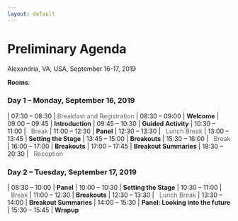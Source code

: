 ```yaml
---
layout: default
---
```


# Preliminary Agenda

Alexandria, VA, USA, September 16-17, 2019 

**Rooms**:

### Day 1 – Monday, September 16, 2019

| 07:30 – 08:30	| <span style="color: #666">Breakfast and Registration</span>
| 08:30 – 09:00	| **Welcome**
| 09:00 – 09:45	| **Introduction**
| 09:45 – 10:30	| **Guided Activity**
| 10:30 – 11:00	| <span style="color: #666"><i class="fas fa-coffee"></i>&nbsp;&nbsp;Break</span>
| 11:00 – 12:30	| **Panel**
| 12:30 – 13:30	| <span style="color: #666"><i class="fas fa-utensils"></i>&nbsp;&nbsp;Lunch Break</span>
| 13:00 – 13:45	| **Setting the Stage**
| 13:45 – 15:00	| **Breakouts**
| 15:30 – 16:00	| <span style="color: #666"><i class="fas fa-coffee"></i>&nbsp;&nbsp;Break</span>
| 16:00 – 17:00	| **Breakouts**
| 17:00 – 17:45	| **Breakout Summaries**
| 18:30 – 20:30	| <span style="color: #666"><i class="fas fa-wine-glass-alt"></i>&nbsp;&nbsp;Reception</span>

### Day 2 – Tuesday, September 17, 2019

| 08:30 – 10:00 | **Panel**
| 10:00 – 10:30 | **Setting the Stage**
| 10:30 – 11:00 | <span style="color: #666"><i class="fas fa-coffee"></i>&nbsp;&nbsp;Break</span>
| 11:00 – 12:30	| **Breakouts**
| 12:30 – 13:30 | <span style="color: #666"><i class="fas fa-utensils"></i>&nbsp;&nbsp;Lunch Break</span>
| 13:30 – 14:00 | **Breakout Summaries**
| 14:00 – 15:30 | **Panel: Looking into the future**
| 15:30 – 15:45 | **Wrapup**
